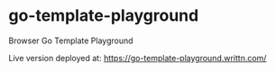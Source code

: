 # go-template-playground

Browser Go Template Playground

Live version deployed at: https://go-template-playground.writtn.com/